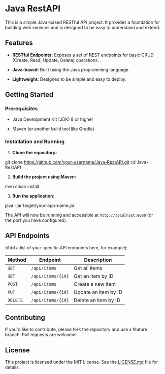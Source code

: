 # Java RestAPI

This is a simple Java-based RESTful API project. It provides a foundation for building web services and is designed to be easy to understand and extend.

## Features

* **RESTful Endpoints:** Exposes a set of REST endpoints for basic CRUD (Create, Read, Update, Delete) operations.

* **Java-based:** Built using the Java programming language.

* **Lightweight:** Designed to be simple and easy to deploy.

## Getting Started

### Prerequisites

* Java Development Kit (JDK) 8 or higher

* Maven (or another build tool like Gradle)

### Installation and Running

1. **Clone the repository:**

git clone https://github.com/your-username/Java-RestAPI.git
cd Java-RestAPI


2. **Build the project using Maven:**

mvn clean install


3. **Run the application:**

java -jar target/your-app-name.jar


The API will now be running and accessible at `http://localhost:8080` (or the port you have configured).

## API Endpoints

(Add a list of your specific API endpoints here, for example):

| Method | Endpoint | Description | 
| ----- | ----- | ----- | 
| `GET` | `/api/items` | Get all items | 
| `GET` | `/api/items/{id}` | Get an item by ID | 
| `POST` | `/api/items` | Create a new item | 
| `PUT` | `/api/items/{id}` | Update an item by ID | 
| `DELETE` | `/api/items/{id}` | Delete an item by ID | 

## Contributing

If you'd like to contribute, please fork the repository and use a feature branch. Pull requests are welcome!

## License

This project is licensed under the MIT License. See the [LICENSE.md](LICENSE.md) file for details.
